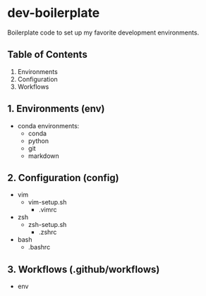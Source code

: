 # dev-boilerplate
Boilerplate code to set up my favorite development environments.

## Table of Contents

1. Environments
2. Configuration
3. Workflows

## 1. Environments (env)

- conda environments:
  - conda
  - python
  - git
  - markdown

## 2. Configuration (config)

- vim
  - vim-setup.sh
	- .vimrc
- zsh
  - zsh-setup.sh
	- .zshrc
- bash
  - .bashrc

## 3. Workflows (.github/workflows)

- env


